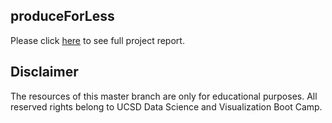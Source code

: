 ## produceForLess

Please click [here](https://github.com/changrita1114/produceForLess/blob/master/summary.pdf) to see full project report.

## Disclaimer
The resources of this master branch are only for educational purposes. All reserved rights belong to UCSD Data Science and Visualization Boot Camp.
